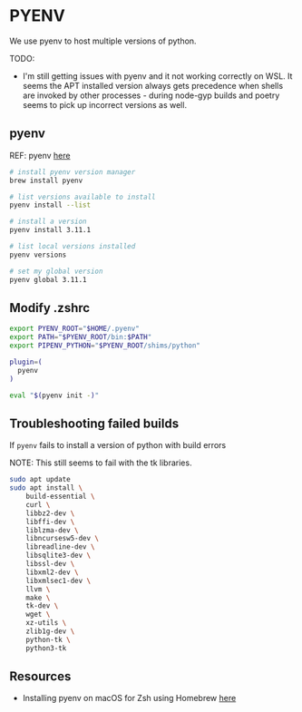 # PYENV

We use pyenv to host multiple versions of python.  

TODO:

* I'm still getting issues with pyenv and it not working correctly on WSL. It seems the APT installed version always gets precedence when shells are invoked by other processes - during node-gyp builds and poetry seems to pick up incorrect versions as well.  

## pyenv

REF: pyenv [here](https://github.com/pyenv/pyenv)

```sh
# install pyenv version manager
brew install pyenv

# list versions available to install
pyenv install --list

# install a version
pyenv install 3.11.1

# list local versions installed
pyenv versions

# set my global version
pyenv global 3.11.1
```

## Modify .zshrc

```sh
export PYENV_ROOT="$HOME/.pyenv"
export PATH="$PYENV_ROOT/bin:$PATH"
export PIPENV_PYTHON="$PYENV_ROOT/shims/python"

plugin=(
  pyenv
)

eval "$(pyenv init -)"
```

## Troubleshooting failed builds

If `pyenv` fails to install a version of python with build errors

NOTE: This still seems to fail with the tk libraries.  

```sh
sudo apt update
sudo apt install \
    build-essential \
    curl \
    libbz2-dev \
    libffi-dev \
    liblzma-dev \
    libncursesw5-dev \
    libreadline-dev \
    libsqlite3-dev \
    libssl-dev \
    libxml2-dev \
    libxmlsec1-dev \
    llvm \
    make \
    tk-dev \
    wget \
    xz-utils \
    zlib1g-dev \
    python-tk \
    python3-tk 
```

## Resources

* Installing pyenv on macOS for Zsh using Homebrew [here](https://gist.github.com/josemarimanio/9e0c177c90dee97808bad163587e80f8)  
